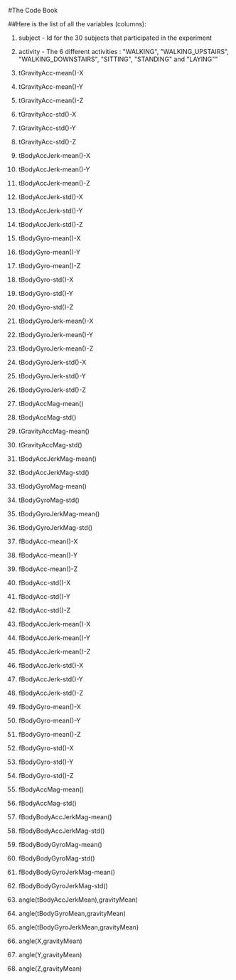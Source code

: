#The Code Book

##Here is the list of all the variables (columns):

1. subject                      - Id for the 30 subjects that participated in the experiment
2. activity                     - The 6 different activities : "WALKING", "WALKING_UPSTAIRS", 
                                  "WALKING_DOWNSTAIRS", "SITTING", "STANDING" and "LAYING""
3. tGravityAcc-mean()-X
4. tGravityAcc-mean()-Y 
5. tGravityAcc-mean()-Z 

6. tGravityAcc-std()-X 
7. tGravityAcc-std()-Y 
8. tGravityAcc-std()-Z 
9. tBodyAccJerk-mean()-X 
10. tBodyAccJerk-mean()-Y 
11. tBodyAccJerk-mean()-Z 
12. tBodyAccJerk-std()-X 
13. tBodyAccJerk-std()-Y 
14. tBodyAccJerk-std()-Z 
15. tBodyGyro-mean()-X 
16. tBodyGyro-mean()-Y 
17. tBodyGyro-mean()-Z 
18. tBodyGyro-std()-X 
19. tBodyGyro-std()-Y 
20. tBodyGyro-std()-Z 
21. tBodyGyroJerk-mean()-X 
22. tBodyGyroJerk-mean()-Y 
23. tBodyGyroJerk-mean()-Z 
24. tBodyGyroJerk-std()-X 
25. tBodyGyroJerk-std()-Y 
26. tBodyGyroJerk-std()-Z 
27. tBodyAccMag-mean() 
28. tBodyAccMag-std() 
29. tGravityAccMag-mean() 
30. tGravityAccMag-std() 
31. tBodyAccJerkMag-mean() 
32. tBodyAccJerkMag-std() 
33. tBodyGyroMag-mean() 
34. tBodyGyroMag-std() 
35. tBodyGyroJerkMag-mean() 
36. tBodyGyroJerkMag-std() 
37. fBodyAcc-mean()-X 
38. fBodyAcc-mean()-Y 
39. fBodyAcc-mean()-Z 
40. fBodyAcc-std()-X 
41. fBodyAcc-std()-Y 
42. fBodyAcc-std()-Z 
43. fBodyAccJerk-mean()-X 
44. fBodyAccJerk-mean()-Y 
45. fBodyAccJerk-mean()-Z 
46. fBodyAccJerk-std()-X 
47. fBodyAccJerk-std()-Y 
48. fBodyAccJerk-std()-Z 
49. fBodyGyro-mean()-X 
50. fBodyGyro-mean()-Y 
51. fBodyGyro-mean()-Z 
52. fBodyGyro-std()-X 
53. fBodyGyro-std()-Y 
54. fBodyGyro-std()-Z 
55. fBodyAccMag-mean() 
56. fBodyAccMag-std() 
57. fBodyBodyAccJerkMag-mean() 
58. fBodyBodyAccJerkMag-std() 
59. fBodyBodyGyroMag-mean() 
60. fBodyBodyGyroMag-std() 
61. fBodyBodyGyroJerkMag-mean() 
62. fBodyBodyGyroJerkMag-std() 
63. angle(tBodyAccJerkMean),gravityMean) 
64. angle(tBodyGyroMean,gravityMean) 
65. angle(tBodyGyroJerkMean,gravityMean) 
66. angle(X,gravityMean) 
67. angle(Y,gravityMean) 
68. angle(Z,gravityMean)

